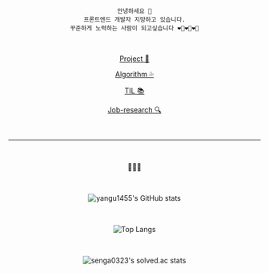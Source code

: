 <div align="center">
    
  <br>

```
안녕하세요 🙂
프론트엔드 개발자 지망하고 있습니다.
꾸준하게 노력하는 사람이 되고싶습니다 ❤️‍🔥❤️‍🔥❤️‍🔥
```

  <br>

  <!-- [my blog 💕](https://yangu1455.tistory.com/) -->

[Project 🍎](https://yangu1455.github.io/)

[Algorithm 💦](https://github.com/yangu1455/Algorithm)

[TIL 📚](https://github.com/yangu1455/TIL)

[Job-research 🔍](https://github.com/yangu1455/job-research)

  <br>

---

  <br>

🌸🌸🌸

  <br>

<!-- [![Hits](https://hits.seeyoufarm.com/api/count/incr/badge.svg?url=https%3A%2F%2Fgithub.com%2Fyangu1455&count_bg=%23216B8A&title_bg=%23E3D0FF&icon=&icon_color=%23E7E7E7&title=hits&edge_flat=false)](https://hits.seeyoufarm.com) -->

  <!--<br>-->

<!-- <img align='center' src="http://mazassumnida.wtf/api/v2/generate_badge?boj=yangu1455"> -->

![yangu1455's GitHub stats](https://github-readme-stats.vercel.app/api?username=yangu1455&show_icons=true&theme=tokyonight)

  <br>

![Top Langs](https://github-readme-stats.vercel.app/api/top-langs/?username=yangu1455&layout=compact&theme=tokyonight)

  <br>

![senga0323's solved.ac stats](https://github-readme-solvedac.hyp3rflow.vercel.app/api/?handle=senga0323)

  <br>

  <!-- <img align="left" src="https://i.pinimg.com/564x/2c/06/46/2c064687a1ab8f009ba2e0c761c6d8b6.jpg" width="500" height="400"/> -->

</div>
